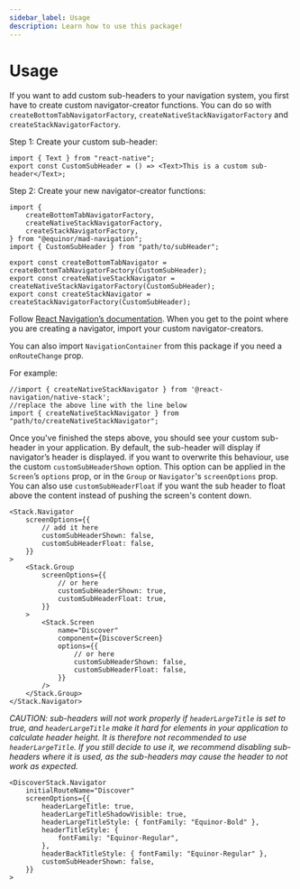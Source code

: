 ```yaml
---
sidebar_label: Usage
description: Learn how to use this package!
---
```


# Usage

If you want to add custom sub-headers to your navigation system, you first have to create custom
navigator-creator functions. You can do so with `createBottomTabNavigatorFactory`,
`createNativeStackNavigatorFactory` and `createStackNavigatorFactory`.

Step 1: Create your custom sub-header:

```tsx
import { Text } from "react-native";
export const CustomSubHeader = () => <Text>This is a custom sub-header</Text>;
```

Step 2: Create your new navigator-creator functions:

```tsx
import {
    createBottomTabNavigatorFactory,
    createNativeStackNavigatorFactory,
    createStackNavigatorFactory,
} from "@equinor/mad-navigation";
import { CustomSubHeader } from "path/to/subHeader";

export const createBottomTabNavigator = createBottomTabNavigatorFactory(CustomSubHeader);
export const createNativeStackNavigator = createNativeStackNavigatorFactory(CustomSubHeader);
export const createStackNavigator = createStackNavigatorFactory(CustomSubHeader);
```

Follow [React Navigation’s documentation](https://reactnavigation.org/docs/getting-started/). When
you get to the point where you are creating a navigator, import your custom navigator-creators.

You can also import `NavigationContainer` from this package if you need a `onRouteChange` prop.

For example:

```tsx
//import { createNativeStackNavigator } from '@react-navigation/native-stack';
//replace the above line with the line below
import { createNativeStackNavigator } from "path/to/createNativeStackNavigator";
```

Once you've finished the steps above, you should see your custom sub-header in your application. By
default, the sub-header will display if navigator’s header is displayed. if you want to overwrite
this behaviour, use the custom `customSubHeaderShown` option. This option can be applied in the
`Screen`’s `options` prop, or in the `Group` or `Navigator`'s `screenOptions` prop. You can also use
`customSubHeaderFloat` if you want the sub header to float above the content instead of pushing the
screen's content down.

```tsx
<Stack.Navigator
    screenOptions={{
        // add it here
        customSubHeaderShown: false,
        customSubHeaderFloat: false,
    }}
>
    <Stack.Group
        screenOptions={{
            // or here
            customSubHeaderShown: true,
            customSubHeaderFloat: true,
        }}
    >
        <Stack.Screen
            name="Discover"
            component={DiscoverScreen}
            options={{
                // or here
                customSubHeaderShown: false,
                customSubHeaderFloat: false,
            }}
        />
    </Stack.Group>
</Stack.Navigator>
```

_CAUTION: sub-headers will not work properly if `headerLargeTitle` is set to true, and
`headerLargeTitle` make it hard for elements in your application to calculate header height. It is
therefore not recommended to use `headerLargeTitle`. If you still decide to use it, we recommend
disabling sub-headers where it is used, as the sub-headers may cause the header to not work as
expected._

```tsx
<DiscoverStack.Navigator
    initialRouteName="Discover"
    screenOptions={{
        headerLargeTitle: true,
        headerLargeTitleShadowVisible: true,
        headerLargeTitleStyle: { fontFamily: "Equinor-Bold" },
        headerTitleStyle: {
            fontFamily: "Equinor-Regular",
        },
        headerBackTitleStyle: { fontFamily: "Equinor-Regular" },
        customSubHeaderShown: false,
    }}
>
```
